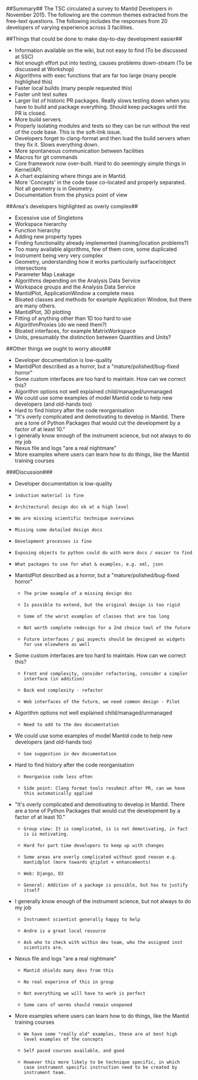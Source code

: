 ##Summary##
The TSC circulated a survey to Mantid Developers in November 2015. The following are the common themes extracted from the free-text questions. The following includes the responses from 20 developers of varying experience across 3 facilities.

##Things that could be done to make day-to-day development easier##

* Information available on the wiki, but not easy to find (To be discussed at SSC)
* Not enough effort put into testing, causes problems down-stream (To be discussed at Workshop)
* Algorithms with exec functions that are far too large (many people highlighed this)
* Faster local builds (many people requested this)
* Faster unit test suites
* Larger list of historic PR packages. Really slows testing down when you have to build and package everything. Should keep packages until the PR is closed.
* More build servers.
* Properly isolating modules and tests so they can be run without  the rest of the code base. This is the soft-link issue.
* Developers forget to clang-format and then load the build servers when they fix it. Slows everything down.
* More spontaneous communication between facilities
* Macros for git commands
* Core framework now over-built. Hard to do seemingly simple things in Kernel/API.
* A chart explaining where things are in Mantid.
* More 'Concepts' in the code base co-located and properly separated. Not all geometry is in Geometry.
* Documentation from the physics point of view 


##Area's developers highlighted as overly complex##

* Excessive use of Singletons
* Workspace hierarchy 
* Function hierarchy 
* Adding new property types
* Finding functionality already implemented (naming/location problems?) 
* Too many available algorithms, few of them core, some duplicated
* Instrument being very very complex
* Geometry, understanding how it works particularly surface/object intersections
* Parameter Map Leakage
* Algorithms depending on the Analysis Data Service
* Workspace groups and the Analysis Data Service
* MantidPlot, ApplicationWindow a complete mess
* Bloated classes and methods for example Application Window, but there are many others.
* MantidPlot, 3D plotting 
* Fitting of anything other than 1D too hard to use
* AlgorithmProxies (do we need them?)
* Bloated interfaces, for example MatrixWorkspace
* Units, presumably the distinction between Quantities and Units?


##Other things we ought to worry about##

* Developer documentation is low-quality
* MantidPlot described as a horror, but a "mature/polished/bug-fixed horror"
* Some custom interfaces are too hard to maintain. How can we correct this?
* Algorithm options not well explained child/managed/unmanaged 
* We could use some examples of model Mantid code to help new developers (and old-hands too)
* Hard to find history after the code reorganisation 
* "It's overly complicated and demotivating to develop in Mantid. There are a tone of Python Packages that would cut the development by a factor of at least 10."
* I generally know enough of the instrument science, but not always to do my job
* Nexus file and logs "are a real nightmare"
* More examples where users can learn how to do things, like the Mantid training courses

###Discussion###

* Developer documentation is low-quality
 *     induction material is fine
 *     Architectural design doc ok at a high level
 *     We are missing scientific technique overviews
 *     Missing some detailed design docs
  *     Development processes is fine
  *     Exposing objects to python could do with more docs / easier to find
  *     What packages to use for what & examples, e.g. xml, json
* MantidPlot described as a horror, but a "mature/polished/bug-fixed horror"
  *     The prime example of a missing design doc
  *     Is possible to extend, but the original design is too rigid
  *     Some of the worst examples of classes that are too long
  *     Not worth complete redesign for a 2nd choice tool of the future
  *     Future interfaces / gui aspects should be designed as widgets for use elsewhere as well
* Some custom interfaces are too hard to maintain. How can we correct this?
  *     Front end complexity, consider refactoring, consider a simpler interface (in addition)
  *     Back end complexity - refactor
  *     Web interfaces of the future, we need common design - Pilot
* Algorithm options not well explained child/managed/unmanaged
  *     Need to add to the dev documentation
* We could use some examples of model Mantid code to help new developers (and old-hands too)
  *     See suggestion in dev documentation
* Hard to find history after the code reorganisation
  *     Reorganise code less often
  *     Side point: Clang format tools resubmit after PR, can we have this automatically applied
* "It's overly complicated and demotivating to develop in Mantid. There are a tone of Python Packages that would cut the development by a factor of at least 10."
  *     Group view: It is complicated, is is not demotivating, in fact is is motivating.
  *     Hard for part time developers to keep up with changes
  *     Some areas are overly complicated without good reason e.g. mantidplot (more towards qtiplot + enhancements)
  *     Web: Django, D3
  *     General: Addition of a package is possible, but has to justify itself
* I generally know enough of the instrument science, but not always to do my job
  *     Instrument scientist generally happy to help
  *     Andre is a great local resource
  *     Ask who to check with within dev team, who the assigned inst scientists are.
* Nexus file and logs "are a real nightmare"
  *     Mantid shields many devs from this
  *     No real experince of this in group
  *     Not everything we will have to work is perfect
  *     Some cans of worms should remain unopened
* More examples where users can learn how to do things, like the Mantid training courses
  *     We have some "really old" examples, these are at best high level examples of the concepts
  *     Self paced courses available, and good
  *     However this more likely to be technique specific, in which case instrument specific instruction need to be created by instrument team.
